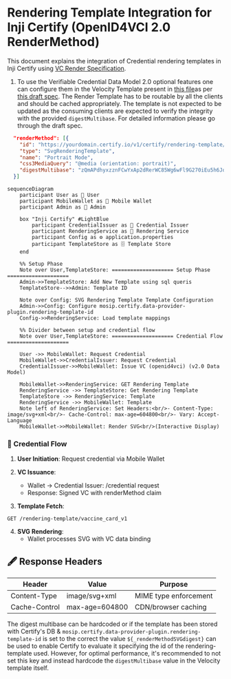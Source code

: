 # Rendering Template Integration for Inji Certify (OpenID4VCI 2.0 RenderMethod)

This document explains the integration of Credential rendering templates in Inji Certify using [VC Render Specification](https://w3c-ccg.github.io/vc-render-method/).

1. To use the Verifiable Credential Data Model 2.0 optional features one can configure them in the Velocity Template present in [this file](./certify_init.sql)as per [this draft spec](https://w3c-ccg.github.io/vc-render-method/). The Render Template has to be routable by all the clients and should be cached appropriately. The template is not expected to be updated as the consuming clients are expected to verify the integrity with the provided `digestMultibase`. For detailed information please go through the draft spec.

```json
  "renderMethod": [{
    "id": "https://yourdomain.certify.io/v1/certify/rendering-template/national-id",
    "type": "SvgRenderingTemplate",
    "name": "Portrait Mode",
    "css3MediaQuery": "@media (orientation: portrait)",
    "digestMultibase": "zQmAPdhyxzznFCwYxAp2dRerWC85Wg6wFl9G270iEu5h6JqW"
  }]
```

```mermaid
sequenceDiagram
    participant User as 👤 User
    participant MobileWallet as 📱 Mobile Wallet
    participant Admin as 👤 Admin

    box "Inji Certify" #LightBlue
        participant CredentialIssuer as 📜 Credential Issuer
        participant RenderingService as 🔧 Rendering Service
        participant Config as ⚙️ application.properties
        participant TemplateStore as 🗄️ Template Store
    end
    
    %% Setup Phase
    Note over User,TemplateStore: ==================== Setup Phase ====================
    Admin->>TemplateStore: Add New Template using sql queris
    TemplateStore-->>Admin: Template ID
    
    Note over Config: SVG Rendering Template Template Configuration
    Admin->>Config: Configure mosip.certify.data-provider-plugin.rendering-template-id
    Config->>RenderingService: Load template mappings
    
    %% Divider between setup and credential flow
    Note over User,TemplateStore: ==================== Credential Flow ====================
    
    User ->> MobileWallet: Request Credential
    MobileWallet->>CredentialIssuer: Request Credential
    CredentialIssuer->>MobileWallet: Issue VC (openid4vci) (v2.0 Data Model)
    
    MobileWallet->>RenderingService: GET Rendering Template
    RenderingService ->> TemplateStore: Get Rendering Template
    TemplateStore ->> RenderingService: Template
    RenderingService ->> MobileWallet: Template
    Note left of RenderingService: Set Headers:<br/>- Content-Type: image/svg+xml<br/>- Cache-Control: max-age=604800<br/>- Vary: Accept-Language
    MobileWallet->>MobileWallet: Render SVG<br/>(Interactive Display)
```

### 🔄 Credential Flow

1. **User Initiation**: Request credential via Mobile Wallet

2. **VC Issuance**:
   - Wallet → Credential Issuer: /credential request
   - Response: Signed VC with renderMethod claim

3. **Template Fetch**:
```http
GET /rendering-template/vaccine_card_v1
```

4. **SVG Rendering**:
   - Wallet processes SVG with VC data binding

## 🖋️ Response Headers

| Header | Value | Purpose |
|--------|-------|---------|
| Content-Type | image/svg+xml | MIME type enforcement |
| Cache-Control | max-age=604800 | CDN/browser caching |

The digest multibase can be hardcoded or if the template has been stored with Certify's DB & `mosip.certify.data-provider-plugin.rendering-template-id` is set to the correct the value `${_renderMethodSVGdigest}` can be used to enable Certify to evaluate it specifying the id of the rendering-template used. However, for optimal performance, it's recommended to not set this key and instead hardcode the `digestMultibase` value in the Velocity template itself.